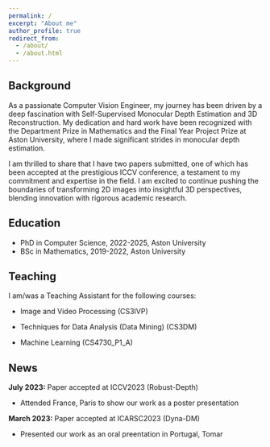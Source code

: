 ```yaml
---
permalink: /
excerpt: "About me"
author_profile: true
redirect_from: 
  - /about/
  - /about.html
---
```



## Background

As a passionate Computer Vision Engineer, my journey has been driven by a deep fascination with Self-Supervised Monocular Depth Estimation and 3D Reconstruction. My dedication and hard work have been recognized with the Department Prize in Mathematics and the Final Year Project Prize at Aston University, where I made significant strides in monocular depth estimation.

I am thrilled to share that I have two papers submitted, one of which has been accepted at the prestigious ICCV conference, a testament to my commitment and expertise in the field. I am excited to continue pushing the boundaries of transforming 2D images into insightful 3D perspectives, blending innovation with rigorous academic research.

## Education 

- PhD in Computer Science, 2022-2025, <span class="blue">Aston University</span>
- BSc in Mathematics, 2019-2022, <span class="blue">Aston University</span>

## Teaching
I am/was a Teaching Assistant for the following courses:

- Image and Video Processing (CS3IVP)

- Techniques for Data Analysis (Data Mining) (CS3DM)

- Machine Learning (CS4730_P1_A)

## News

**July 2023:** Paper accepted at ICCV2023 (Robust-Depth)
- Attended France, Paris to show our work as a poster presentation

**March 2023:** Paper accepted at ICARSC2023 (Dyna-DM)
- Presented our work as an oral preentation in Portugal, Tomar 
